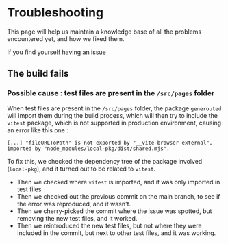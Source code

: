 # Troubleshooting

This page will help us maintain a knowledge base of all the problems encountered yet, and how we fixed them.

If you find yourself having an issue 

## The build fails
### Possible cause : test files are present in the `/src/pages` folder

When test files are present in the `/src/pages` folder, the package `generouted` will import them during the build process, which will then try to include the `vitest` package, which is not supported in production environment, causing an error like this one :

```
[...] "fileURLToPath" is not exported by "__vite-browser-external", imported by "node_modules/local-pkg/dist/shared.mjs".
```

To fix this, we checked the dependency tree of the package involved (`local-pkg`), and it turned out to be related to `vitest`.

- Then we checked where `vitest` is imported, and it was only imported in test files
- Then we checked out the previous commit on the main branch, to see if the error was reproduced, and it wasn't.
- Then we cherry-picked the commit where the issue was spotted, but removing the new test files, and it worked.
- Then we reintroduced the new test files, but not where they were included in the commit, but next to other test files, and it was working.
